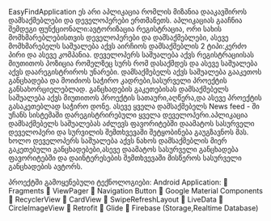 EasyFindApplication ეს არი აპლიკაცია რომლის მიზანია დააკავშიროს დამსაქმებლები და დეველოპერები ერთმანეთს. 
აპლიკაციას გააჩნია შემდეგი ფუნქციონალი:ავტორიზაცია რეგისტრაცია, ორი სახის მომხმარებლებისთვის დეველოპერები და დამსაქმებლები,
ასევე მომხმარებელს საშუალება აქვს აირჩიოს დამსაქმებლის 2 ტიპი:კერძო პირი და ასევე კომპანია.
დეველოპერს საშუალება აქვს რეგისტრაციისას მიუთითოს პოზიცია რომელზეც სურს რომ დასაქმდეს და ასევე საშუალება აქვს დაარეგისტრიროს უნარები.
დამსაქმებელს აქვს საშუალება გააკეთოს განცხადება  და მოიძიოს საჭირო კადრები,სასურველი პროექტის განსახორციელებლად.
განცხადების გაკეთებისას დამსაქმებელს საშუალება აქვს  მიუთითოს პროექტის სათაური,აღწერა,და ასევე პროექტის გასაკეთებლად საჭირო დონე. 
ასევე ყველა დამსაქმებელს News feed - ში უჩანს სისტემაში დარეგისტრირებული ყველა დეველოპერი.აპლიკაცია დამსაქმებელს საშუალებას აძლევს ფავორიტებში 
დაამატოს სასურველი დეველოპერი და სურვილის შემთხვევაში შეტყობინება გაუგზავნოს მას.
ხოლო დეველოპერს საშუალება აქვს ნახოს დამსაქმებლის მიერ გაკეთებული განცხადებები,ასევე დაამატოს სასურველი განცხადება ფავორიტებში და დაინტერესების შემთხვევაში 
მისწეროს სასურველი განცხადების ავტორს.

პროექტში გამოყენებული ტექნოლოგიები:
Android Application:
	Fragments
	ViewPager
	Navigation Button
	Google Material Components
	RecyclerView
	CardView
	SwipeRefreshLayout
	LiveData
	CircleImageView
	Retrofit
	Glide
	Firebase (Storage,Realtime Database)


